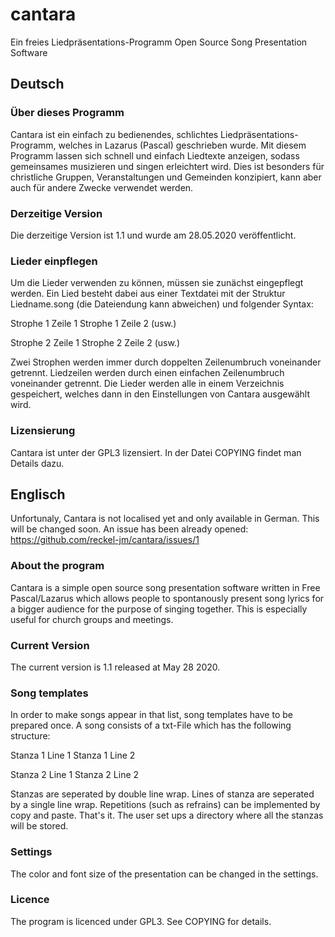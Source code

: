 # cantara
Ein freies Liedpräsentations-Programm
Open Source Song Presentation Software

## Deutsch

### Über dieses Programm
Cantara ist ein einfach zu bedienendes, schlichtes Liedpräsentations-Programm, welches in Lazarus (Pascal) geschrieben wurde. Mit diesem Programm lassen sich schnell und einfach Liedtexte anzeigen, sodass gemeinsames musizieren und singen erleichtert wird. Dies ist besonders für christliche Gruppen, Veranstaltungen und Gemeinden konzipiert, kann aber auch für andere Zwecke verwendet werden.

### Derzeitige Version
Die derzeitige Version ist 1.1 und wurde am 28.05.2020 veröffentlicht.

### Lieder einpflegen
Um die Lieder verwenden zu können, müssen sie zunächst eingepflegt werden. Ein Lied besteht dabei aus einer Textdatei mit der Struktur Liedname.song (die Dateiendung kann abweichen) und folgender Syntax:

Strophe 1 Zeile 1
Strophe 1 Zeile 2 (usw.)

Strophe 2 Zeile 1
Strophe 2 Zeile 2 (usw.)

Zwei Strophen werden immer durch doppelten Zeilenumbruch voneinander getrennt. Liedzeilen werden durch einen einfachen Zeilenumbruch voneinander getrennt. Die Lieder werden alle in einem Verzeichnis gespeichert, welches dann in den Einstellungen von Cantara ausgewählt wird.

### Lizensierung

Cantara ist unter der GPL3 lizensiert. In der Datei COPYING findet man Details dazu.

## Englisch
Unfortunaly, Cantara is not localised yet and only available in German. This will be changed soon. An issue has been already opened: https://github.com/reckel-jm/cantara/issues/1
### About the program
Cantara is a simple open source song presentation software written in Free Pascal/Lazarus which allows people to spontanously present song lyrics for a bigger audience for the purpose of singing together. This is especially useful for church groups and meetings. 

### Current Version
The current version is 1.1 released at May 28 2020.

### Song templates
In order to make songs appear in that list, song templates have to be prepared once. A song consists of a txt-File which has the following structure:

Stanza 1 Line 1
Stanza 1 Line 2

Stanza 2 Line 1
Stanza 2 Line 2

Stanzas are seperated by double line wrap. Lines of stanza are seperated by a single line wrap. Repetitions (such as refrains) can be implemented by copy and paste. That's it. The user set ups a directory where all the stanzas will be stored.

### Settings
The color and font size of the presentation can be changed in the settings.

### Licence
The program is licenced under GPL3. See COPYING for details.

